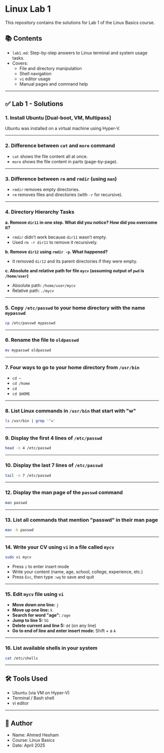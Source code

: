 
# Linux Lab 1

This repository contains the solutions for Lab 1 of the Linux Basics course.

## 📚 Contents

- `lab1.md`: Step-by-step answers to Linux terminal and system usage tasks.
- Covers:
  - File and directory manipulation
  - Shell navigation
  - `vi` editor usage
  - Manual pages and command help

---

## ✅ Lab 1 - Solutions

### 1. Install Ubuntu [Dual-boot, VM, Multipass]  
Ubuntu was installed on a virtual machine using Hyper-V.

---

### 2. Difference between `cat` and `more` command  
- `cat` shows the file content all at once.  
- `more` shows the file content in parts (page-by-page).

---

### 3. Difference between `rm` and `rmdir` (using `man`)  
- `rmdir` removes empty directories.  
- `rm` removes files and directories (with `-r` for recursive).

---

### 4. Directory Hierarchy Tasks  

**a. Remove `dir11` in one step. What did you notice? How did you overcome it?**  
- `rmdir` didn’t work because `dir11` wasn’t empty.  
- Used `rm -r dir11` to remove it recursively.

**b. Remove `dir12` using `rmdir -p`. What happened?**  
- It removed `dir12` and its parent directories if they were empty.

**c. Absolute and relative path for file `mycv` (assuming output of `pwd` is `/home/user`)**  
- Absolute path: `/home/user/mycv`  
- Relative path: `./mycv`

---

### 5. Copy `/etc/passwd` to your home directory with the name `mypasswd`  
```bash
cp /etc/passwd mypasswd
```

---

### 6. Rename the file to `oldpasswd`  
```bash
mv mypasswd oldpasswd
```

---

### 7. Four ways to go to your home directory from `/usr/bin`  
- `cd ~`  
- `cd /home`  
- `cd`  
- `cd $HOME`

---

### 8. List Linux commands in `/usr/bin` that start with "w"  
```bash
ls /usr/bin | grep '^w'
```

---

### 9. Display the first 4 lines of `/etc/passwd`  
```bash
head -n 4 /etc/passwd
```

---

### 10. Display the last 7 lines of `/etc/passwd`  
```bash
tail -n 7 /etc/passwd
```

---
### 12. Display the man page of the `passwd` command   
```bash
man passwd
```

---

### 13. List all commands that mention "passwd" in their man page  
```bash
man -k passwd
```

---

### 14. Write your CV using `vi` in a file called `mycv`  
```bash
sudo vi mycv
```
- Press `i` to enter insert mode  
- Write your content (name, age, school, college, experience, etc.)  
- Press `Esc`, then type `:wq` to save and quit

---

### 15. Edit `mycv` file using `vi`

- **Move down one line:** `j`  
- **Move up one line:** `k`  
- **Search for word "age":** `/age`  
- **Jump to line 5:** `5G`  
- **Delete current and line 5:** `dd` (on any line)  
- **Go to end of line and enter insert mode:** Shift + a `A` 

---

### 16. List available shells in your system  
```bash
cat /etc/shells
```

---

## 🛠️ Tools Used

- Ubuntu (via VM on Hyper-V)
- Terminal / Bash shell
- vi editor

---

## 📎 Author

- Name: Ahmed Hesham
- Course: Linux Basics
- Date: April 2025
